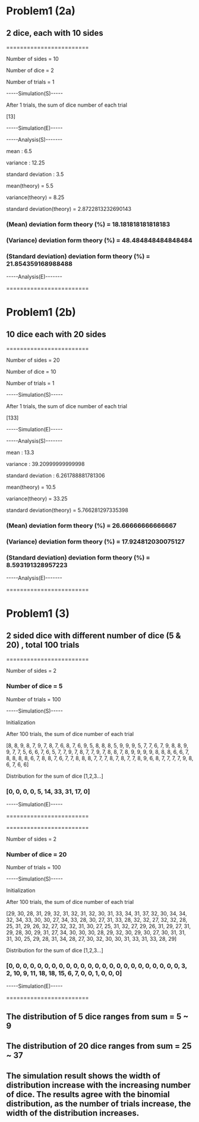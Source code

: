 # Problem1 (2a)

## 2 dice, each with 10 sides 

========================

Number of sides =  10

Number of dice =  2

Number of trials =  1

-----Simulation(S)-----

After  1 trials, the sum of dice number of each trial

[13]

-----Simulation(E)-----

-----Analysis(S)-------

mean :  6.5

variance :  12.25

standard deviation :  3.5

mean(theory) =  5.5

variance(theory) = 8.25

standard deviation(theory) = 2.8722813232690143

### (Mean) deviation form theory (%) = 18.181818181818183

### (Variance) deviation form theory (%) = 48.484848484848484

### (Standard deviation) deviation form theory (%) = 21.854359168988488

-----Analysis(E)-------

========================


# Problem1 (2b)

## 10 dice each with 20 sides

========================

Number of sides =  20

Number of dice =  10

Number of trials =  1

-----Simulation(S)-----

After  1 trials, the sum of dice number of each trial

[133]

-----Simulation(E)-----

-----Analysis(S)-------

mean :  13.3

variance :  39.20999999999998

standard deviation :  6.261788881781306

mean(theory) =  10.5

variance(theory) = 33.25

standard deviation(theory) = 5.766281297335398

### (Mean) deviation form theory (%) = 26.66666666666667

### (Variance) deviation form theory (%) = 17.924812030075127

### (Standard deviation) deviation form theory (%) = 8.593191328957223

-----Analysis(E)-------

========================

# Problem1 (3)

## 2 sided dice with different number of dice (5 & 20) , total 100 trials

========================

Number of sides =  2

### Number of dice =  5

Number of trials =  100

-----Simulation(S)-----

Initialization

After  100 trials, the sum of dice number of each trial

[8, 8, 9, 8, 7, 9, 7, 8, 7, 6, 8, 7, 6, 9, 5, 8, 8, 8, 5, 9, 9, 9, 5, 7, 7, 6, 7, 9, 8, 8, 9, 9, 7, 7, 5, 6, 6, 7, 6, 5, 7, 7, 9, 7, 8, 7, 7, 9, 7, 8, 8, 7, 8, 9, 9, 9, 9, 8, 8, 8, 6, 6, 7, 8, 8, 8, 8, 6, 7, 8, 8, 7, 6, 7, 7, 8, 8, 8, 7, 7, 7, 8, 7, 8, 7, 7, 8, 9, 6, 8, 7, 7, 7, 7, 9, 8, 6, 7, 6, 6]

Distribution for the sum of dice [1,2,3...]

### [0, 0, 0, 0, 5, 14, 33, 31, 17, 0]

-----Simulation(E)-----

========================

========================

Number of sides =  2

### Number of dice =  20

Number of trials =  100

-----Simulation(S)-----

Initialization

After  100 trials, the sum of dice number of each trial

[29, 30, 28, 31, 29, 32, 31, 32, 31, 32, 30, 31, 33, 34, 31, 37, 32, 30, 34, 34, 32, 34, 33, 30, 30, 27, 34, 33, 28, 30, 27, 31, 33, 28, 32, 32, 27, 32, 32, 28, 25, 31, 29, 26, 32, 27, 32, 32, 31, 30, 27, 25, 31, 32, 27, 29, 26, 31, 29, 27, 31, 29, 28, 30, 29, 31, 27, 34, 30, 30, 30, 28, 29, 32, 30, 29, 30, 27, 30, 31, 31, 31, 30, 25, 29, 28, 31, 34, 28, 27, 30, 32, 30, 30, 31, 33, 31, 33, 28, 29]

Distribution for the sum of dice [1,2,3...]

### [0, 0, 0, 0, 0, 0, 0, 0, 0, 0, 0, 0, 0, 0, 0, 0, 0, 0, 0, 0, 0, 0, 0, 0, 3, 2, 10, 9, 11, 18, 18, 15, 6, 7, 0, 0, 1, 0, 0, 0]

-----Simulation(E)-----

========================

## The distribution of 5 dice ranges from sum = 5 ~ 9

## The distribution of 20 dice ranges from sum = 25 ~ 37

## The simulation result shows the width of distribution increase with the increasing number of dice. The results agree with the binomial distribution, as the number of trials increase, the width of the distribution increases. 

